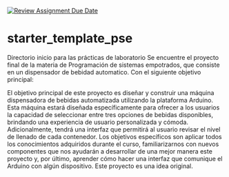 [![Review Assignment Due Date](https://classroom.github.com/assets/deadline-readme-button-24ddc0f5d75046c5622901739e7c5dd533143b0c8e959d652212380cedb1ea36.svg)](https://classroom.github.com/a/v-p78NmD)
# starter_template_pse
Directorio inicio para las prácticas de laboratorio
Se encuentre el proyecto final de la materia de Programación de sistemas empotrados, que consiste en un dispensador de bebidad automatico.
Con el siguiente objetivo principal: 

El objetivo principal de este proyecto es diseñar y construir una máquina dispensadora de bebidas automatizada utilizando la plataforma Arduino. Esta máquina estará diseñada específicamente para ofrecer a los usuarios la capacidad de seleccionar entre tres opciones de bebidas disponibles, brindando una experiencia de usuario personalizada y cómoda. Adicionalmente, tendrá una interfaz que permitirá al usuario revisar el nivel de llenado de cada contenedor. Los objetivos específicos son aplicar todos los conocimientos adquiridos durante el curso, familiarizarnos con nuevos componentes que nos ayudarán a desarrollar de una mejor manera este proyecto y, por último, aprender cómo hacer una interfaz que comunique el Arduino con algún dispositivo. Este proyecto es una idea original. 

